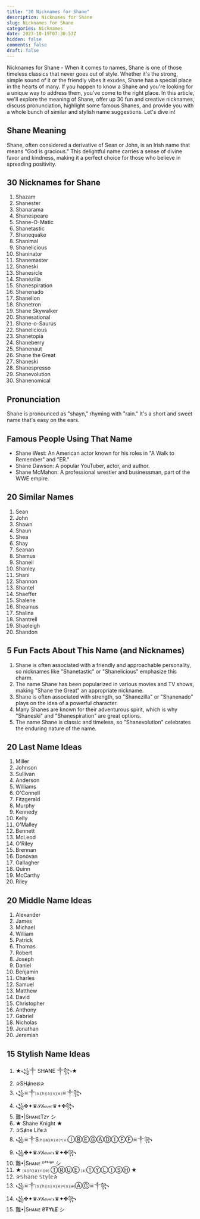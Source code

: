 ```yaml
---
title: "30 Nicknames for Shane"
description: Nicknames for Shane
slug: Nicknames for Shane
categories: Nicknames
date: 2023-10-19T07:30:53Z
hidden: false
comments: false
draft: false
---
```


Nicknames for Shane - When it comes to names, Shane is one of those timeless classics that never goes out of style. Whether it's the strong, simple sound of it or the friendly vibes it exudes, Shane has a special place in the hearts of many. If you happen to know a Shane and you're looking for a unique way to address them, you've come to the right place. In this article, we'll explore the meaning of Shane, offer up 30 fun and creative nicknames, discuss pronunciation, highlight some famous Shanes, and provide you with a whole bunch of similar and stylish name suggestions. Let's dive in!

## Shane Meaning

Shane, often considered a derivative of Sean or John, is an Irish name that means "God is gracious." This delightful name carries a sense of divine favor and kindness, making it a perfect choice for those who believe in spreading positivity.

## 30 Nicknames for Shane

1. Shazam
2. Shanester
3. Shanarama
4. Shanespeare
5. Shane-O-Matic
6. Shanetastic
7. Shanequake
8. Shanimal
9. Shanelicious
10. Shaninator
11. Shanemaster
12. Shaneski
13. Shanesicle
14. Shanezilla
15. Shanespiration
16. Shanenado
17. Shanelion
18. Shanetron
19. Shane Skywalker
20. Shanesational
21. Shane-o-Saurus
22. Shanelicious
23. Shanetopia
24. Shaneberry
25. Shanenaut
26. Shane the Great
27. Shaneski
28. Shanespresso
29. Shanevolution
30. Shanenomical

## Pronunciation

Shane is pronounced as "shayn," rhyming with "rain." It's a short and sweet name that's easy on the ears.

## Famous People Using That Name

- Shane West: An American actor known for his roles in "A Walk to Remember" and "ER."
- Shane Dawson: A popular YouTuber, actor, and author.
- Shane McMahon: A professional wrestler and businessman, part of the WWE empire.

## 20 Similar Names

1. Sean
2. John
3. Shawn
4. Shaun
5. Shea
6. Shay
7. Seanan
8. Shamus
9. Shaneil
10. Shanley
11. Shani
12. Shannon
13. Shantel
14. Shaeffer
15. Shalene
16. Sheamus
17. Shalina
18. Shantrell
19. Shaeleigh
20. Shandon

## 5 Fun Facts About This Name (and Nicknames)

1. Shane is often associated with a friendly and approachable personality, so nicknames like "Shanetastic" or "Shanelicious" emphasize this charm.
2. The name Shane has been popularized in various movies and TV shows, making "Shane the Great" an appropriate nickname.
3. Shane is often associated with strength, so "Shanezilla" or "Shanenado" plays on the idea of a powerful character.
4. Many Shanes are known for their adventurous spirit, which is why "Shaneski" and "Shanespiration" are great options.
5. The name Shane is classic and timeless, so "Shanevolution" celebrates the enduring nature of the name.

## 20 Last Name Ideas

1. Miller
2. Johnson
3. Sullivan
4. Anderson
5. Williams
6. O'Connell
7. Fitzgerald
8. Murphy
9. Kennedy
10. Kelly
11. O'Malley
12. Bennett
13. McLeod
14. O'Riley
15. Brennan
16. Donovan
17. Gallagher
18. Quinn
19. McCarthy
20. Riley

## 20 Middle Name Ideas

1. Alexander
2. James
3. Michael
4. William
5. Patrick
6. Thomas
7. Robert
8. Joseph
9. Daniel
10. Benjamin
11. Charles
12. Samuel
13. Matthew
14. David
15. Christopher
16. Anthony
17. Gabriel
18. Nicholas
19. Jonathan
20. Jeremiah

## 15 Stylish Name Ideas

1. ★꧁༒ SHANE ༒꧂★
2. ✰SHⱥneຮ✰
3. ꧁☠︎༒⒮⒣⒜⒩⒠☠︎༒꧂
4. ꧁✤✦♛𝒮𝒽𝒶𝓃𝑒♛✦✤꧂
5. 難•|SʜᴀɴᴇTᴢʏ シ︎
6. ★ Shane Knight ★
7. ✰Sⱥne Life✰
8. ꧁☠︎༒S⒣⒜⒩⒠⋆⒱ⒾⒷⒺⒼⒶⒹⒾⒻⒻ☠︎༒꧂
9. ꧁✤✦♛𝒮𝒽𝒶𝓃𝑒𝓇♛✦✤꧂
10. 難•|Sʜᴀɴᴇ ᴰᵉˢⁱᵍⁿ シ︎
11. ★ ⒮⒣⒜⒩⒠ ⓉⓇⓊⒺ ⒮ⓉⓎⓁⒾⓈⒽ ★
12. ✰𝕊𝕙𝕒𝕟𝕖 𝕊𝕥𝕪𝕝𝕖✰
13. ꧁☠︎༒⒮⒣⒜⒩⒠⋆⒮⒲ⒶⒼ☠︎༒꧂
14. ꧁✤✦♛𝒮𝒽𝒶𝓃𝑒𝓇♛✦✤꧂
15. 難•|Sʜᴀɴᴇ ₴₮ɎⱠɆ シ︎